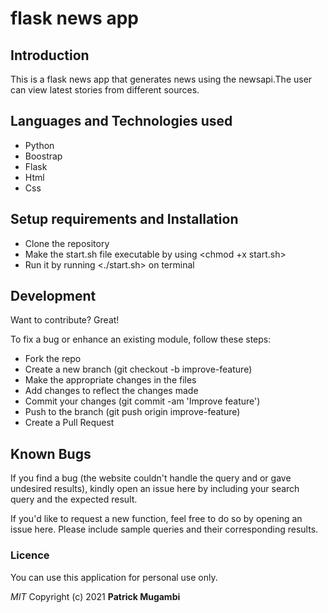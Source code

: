 # flask news app
## Introduction
 This is a flask news app that generates news using the newsapi.The user can view latest stories from different sources.
## Languages and Technologies used
- Python
- Boostrap
- Flask
- Html
- Css

## Setup requirements and Installation
- Clone the repository
- Make the start.sh file executable by using <chmod +x start.sh>
- Run it by running <./start.sh> on terminal
## Development

Want to contribute? Great!

To fix a bug or enhance an existing module, follow these steps:
- Fork the repo
- Create a new branch (git checkout -b improve-feature)
- Make the appropriate changes in the files
- Add changes to reflect the changes made
- Commit your changes (git commit -am 'Improve feature')
- Push to the branch (git push origin improve-feature)
- Create a Pull Request

## Known Bugs

If you find a bug (the website couldn't handle the query and or gave undesired results), kindly open an issue here by including your search query and the expected result.

If you'd like to request a new function, feel free to do so by opening an issue here. Please include sample queries and their corresponding results.
### Licence
You can use this application for personal use only.

*MIT*
Copyright (c) 2021 **Patrick Mugambi**


